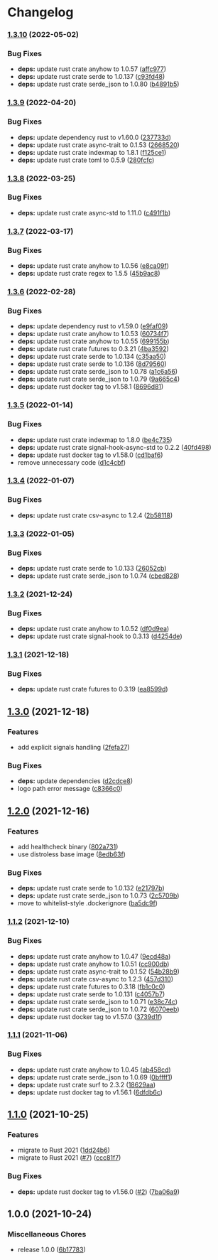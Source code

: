 # Changelog

### [1.3.10](https://github.com/cailloumajor/line-supervision-api-service/compare/v1.3.9...v1.3.10) (2022-05-02)


### Bug Fixes

* **deps:** update rust crate anyhow to 1.0.57 ([affc977](https://github.com/cailloumajor/line-supervision-api-service/commit/affc977de621b462066b306cb83ba526d13ed1e2))
* **deps:** update rust crate serde to 1.0.137 ([c93fd48](https://github.com/cailloumajor/line-supervision-api-service/commit/c93fd48306eba768395b77ca00415fcb164e7867))
* **deps:** update rust crate serde_json to 1.0.80 ([b4891b5](https://github.com/cailloumajor/line-supervision-api-service/commit/b4891b5c81daa6cfb76a5192d89515928846299a))

### [1.3.9](https://github.com/cailloumajor/line-supervision-api-service/compare/v1.3.8...v1.3.9) (2022-04-20)


### Bug Fixes

* **deps:** update dependency rust to v1.60.0 ([237733d](https://github.com/cailloumajor/line-supervision-api-service/commit/237733da662359f43c967dbea01af9e87e50ca96))
* **deps:** update rust crate async-trait to 0.1.53 ([2668520](https://github.com/cailloumajor/line-supervision-api-service/commit/26685207dc8f88d6e07118710ad206fa22e16226))
* **deps:** update rust crate indexmap to 1.8.1 ([f125ce1](https://github.com/cailloumajor/line-supervision-api-service/commit/f125ce1d503d4b6efef8d0388d3c8073ca8b0f4d))
* **deps:** update rust crate toml to 0.5.9 ([280fcfc](https://github.com/cailloumajor/line-supervision-api-service/commit/280fcfc52832b19e4c07f1a5c62dbfee6606a986))

### [1.3.8](https://github.com/cailloumajor/line-supervision-api-service/compare/v1.3.7...v1.3.8) (2022-03-25)


### Bug Fixes

* **deps:** update rust crate async-std to 1.11.0 ([c491f1b](https://github.com/cailloumajor/line-supervision-api-service/commit/c491f1b08124b7d8a1f68a73e564015d9cf8d4ab))

### [1.3.7](https://github.com/cailloumajor/line-supervision-api-service/compare/v1.3.6...v1.3.7) (2022-03-17)


### Bug Fixes

* **deps:** update rust crate anyhow to 1.0.56 ([e8ca09f](https://github.com/cailloumajor/line-supervision-api-service/commit/e8ca09f47195c90f4c1eeece77a1d8b1c80b8b89))
* **deps:** update rust crate regex to 1.5.5 ([45b9ac8](https://github.com/cailloumajor/line-supervision-api-service/commit/45b9ac864d3103077ca8bb851de29b993973ed37))

### [1.3.6](https://github.com/cailloumajor/line-supervision-api-service/compare/v1.3.5...v1.3.6) (2022-02-28)


### Bug Fixes

* **deps:** update dependency rust to v1.59.0 ([e9faf09](https://github.com/cailloumajor/line-supervision-api-service/commit/e9faf092c6273326b610a62f7723d373db6e9293))
* **deps:** update rust crate anyhow to 1.0.53 ([60734f7](https://github.com/cailloumajor/line-supervision-api-service/commit/60734f7332aec701b30c62579944dd1396010797))
* **deps:** update rust crate anyhow to 1.0.55 ([699155b](https://github.com/cailloumajor/line-supervision-api-service/commit/699155b5352256ffec10f8e1662eb74e2425c7b4))
* **deps:** update rust crate futures to 0.3.21 ([4ba3592](https://github.com/cailloumajor/line-supervision-api-service/commit/4ba35928fc292ce31b3368267abd9a8a203f4b92))
* **deps:** update rust crate serde to 1.0.134 ([c35aa50](https://github.com/cailloumajor/line-supervision-api-service/commit/c35aa50224182c0a96b0648be6370a1f9ea2952e))
* **deps:** update rust crate serde to 1.0.136 ([8d79560](https://github.com/cailloumajor/line-supervision-api-service/commit/8d7956008899a1d8cbfca8ede9bb0320c157f654))
* **deps:** update rust crate serde_json to 1.0.78 ([a1c6a56](https://github.com/cailloumajor/line-supervision-api-service/commit/a1c6a564a97870e4234882e059ec0e9dbf6ef025))
* **deps:** update rust crate serde_json to 1.0.79 ([9a665c4](https://github.com/cailloumajor/line-supervision-api-service/commit/9a665c4951c1da5e001add72d1b986e592b7c916))
* **deps:** update rust docker tag to v1.58.1 ([8696d81](https://github.com/cailloumajor/line-supervision-api-service/commit/8696d816573301401c0a071eaac5038eef56ac0f))

### [1.3.5](https://github.com/cailloumajor/line-supervision-api-service/compare/v1.3.4...v1.3.5) (2022-01-14)


### Bug Fixes

* **deps:** update rust crate indexmap to 1.8.0 ([be4c735](https://github.com/cailloumajor/line-supervision-api-service/commit/be4c735e4e8174eafc4fdc9171bda735a8285ec1))
* **deps:** update rust crate signal-hook-async-std to 0.2.2 ([40fd498](https://github.com/cailloumajor/line-supervision-api-service/commit/40fd49863fd5258488c907d21731a19346f6137c))
* **deps:** update rust docker tag to v1.58.0 ([cd1baf6](https://github.com/cailloumajor/line-supervision-api-service/commit/cd1baf633acf4954aa46a2e5ac0a92e78a1d663f))
* remove unnecessary code ([d1c4cbf](https://github.com/cailloumajor/line-supervision-api-service/commit/d1c4cbf6558cdcfc4b87b2ff0364233f37ec0721))

### [1.3.4](https://www.github.com/cailloumajor/line-supervision-api-service/compare/v1.3.3...v1.3.4) (2022-01-07)


### Bug Fixes

* **deps:** update rust crate csv-async to 1.2.4 ([2b58118](https://www.github.com/cailloumajor/line-supervision-api-service/commit/2b58118710dea9faf4206a86da542e2fb132ecdd))

### [1.3.3](https://www.github.com/cailloumajor/line-supervision-api-service/compare/v1.3.2...v1.3.3) (2022-01-05)


### Bug Fixes

* **deps:** update rust crate serde to 1.0.133 ([26052cb](https://www.github.com/cailloumajor/line-supervision-api-service/commit/26052cb1ca79425d3160fe8e819d38c8802bb946))
* **deps:** update rust crate serde_json to 1.0.74 ([cbed828](https://www.github.com/cailloumajor/line-supervision-api-service/commit/cbed82841e3af7672675201fa395b2645316a035))

### [1.3.2](https://www.github.com/cailloumajor/line-supervision-api-service/compare/v1.3.1...v1.3.2) (2021-12-24)


### Bug Fixes

* **deps:** update rust crate anyhow to 1.0.52 ([df0d9ea](https://www.github.com/cailloumajor/line-supervision-api-service/commit/df0d9ea5ef3c779fa84e224cd5e68a7c92544d2d))
* **deps:** update rust crate signal-hook to 0.3.13 ([d4254de](https://www.github.com/cailloumajor/line-supervision-api-service/commit/d4254de3f7f604857e33734bc15705100a077ef2))

### [1.3.1](https://www.github.com/cailloumajor/line-supervision-api-service/compare/v1.3.0...v1.3.1) (2021-12-18)


### Bug Fixes

* **deps:** update rust crate futures to 0.3.19 ([ea8599d](https://www.github.com/cailloumajor/line-supervision-api-service/commit/ea8599d207d255f9832ae6b0f38d4bf5951beb19))

## [1.3.0](https://www.github.com/cailloumajor/line-supervision-api-service/compare/v1.2.0...v1.3.0) (2021-12-18)


### Features

* add explicit signals handling ([2fefa27](https://www.github.com/cailloumajor/line-supervision-api-service/commit/2fefa27c103e98f7377e2934c6bb9f38283e9bda))


### Bug Fixes

* **deps:** update dependencies ([d2cdce8](https://www.github.com/cailloumajor/line-supervision-api-service/commit/d2cdce8baf14f3752c2d0294d62543960936b887))
* logo path error message ([c8366c0](https://www.github.com/cailloumajor/line-supervision-api-service/commit/c8366c07a2be2c217f6addeeabbee80357bed036))

## [1.2.0](https://www.github.com/cailloumajor/line-supervision-api-service/compare/v1.1.2...v1.2.0) (2021-12-16)


### Features

* add healthcheck binary ([802a731](https://www.github.com/cailloumajor/line-supervision-api-service/commit/802a7319dd38debe895a92a6aced68a3834f088b))
* use distroless base image ([8edb63f](https://www.github.com/cailloumajor/line-supervision-api-service/commit/8edb63f23d20e4dbd8bfde16cc5206d82ee15b6e))


### Bug Fixes

* **deps:** update rust crate serde to 1.0.132 ([e21797b](https://www.github.com/cailloumajor/line-supervision-api-service/commit/e21797b52bb776afc42cab3c50c3269e80196459))
* **deps:** update rust crate serde_json to 1.0.73 ([2c5709b](https://www.github.com/cailloumajor/line-supervision-api-service/commit/2c5709b18125a42ad15ccc5bec5e3674486e360b))
* move to whitelist-style .dockerignore ([ba5dc9f](https://www.github.com/cailloumajor/line-supervision-api-service/commit/ba5dc9f277d5ff32106c961ba723fcd2cf206237))

### [1.1.2](https://www.github.com/cailloumajor/line-supervision-api-service/compare/v1.1.1...v1.1.2) (2021-12-10)


### Bug Fixes

* **deps:** update rust crate anyhow to 1.0.47 ([9ecd48a](https://www.github.com/cailloumajor/line-supervision-api-service/commit/9ecd48a8f4a355bd2756a81cbdcefc754acf53d5))
* **deps:** update rust crate anyhow to 1.0.51 ([cc900db](https://www.github.com/cailloumajor/line-supervision-api-service/commit/cc900db6281a1d8713af622abee32f45b67ab648))
* **deps:** update rust crate async-trait to 0.1.52 ([54b28b9](https://www.github.com/cailloumajor/line-supervision-api-service/commit/54b28b9dddea8ad6d7144d2b840194320c8bc151))
* **deps:** update rust crate csv-async to 1.2.3 ([457d310](https://www.github.com/cailloumajor/line-supervision-api-service/commit/457d3105a9394616c742d2ac2f888613f3a548ab))
* **deps:** update rust crate futures to 0.3.18 ([fb1c0c0](https://www.github.com/cailloumajor/line-supervision-api-service/commit/fb1c0c0a8d5af2ef70c19b0c8dd9a41a50f53c16))
* **deps:** update rust crate serde to 1.0.131 ([c4057b7](https://www.github.com/cailloumajor/line-supervision-api-service/commit/c4057b7f4054e4de809cdfc5141c9cea8ebad089))
* **deps:** update rust crate serde_json to 1.0.71 ([e38c74c](https://www.github.com/cailloumajor/line-supervision-api-service/commit/e38c74cda3eddabff3e85a3b064877cf319ddcdb))
* **deps:** update rust crate serde_json to 1.0.72 ([6070eeb](https://www.github.com/cailloumajor/line-supervision-api-service/commit/6070eeb6df992245aca4992182c872f5a1a8cd2c))
* **deps:** update rust docker tag to v1.57.0 ([3739d1f](https://www.github.com/cailloumajor/line-supervision-api-service/commit/3739d1f6a017d1917285da43d78e81ee6c1d21b7))

### [1.1.1](https://www.github.com/cailloumajor/line-supervision-api-service/compare/v1.1.0...v1.1.1) (2021-11-06)


### Bug Fixes

* **deps:** update rust crate anyhow to 1.0.45 ([ab458cd](https://www.github.com/cailloumajor/line-supervision-api-service/commit/ab458cdd546ddec6a86f995d163f5f07b2ef1caf))
* **deps:** update rust crate serde_json to 1.0.69 ([0bffff1](https://www.github.com/cailloumajor/line-supervision-api-service/commit/0bffff16858f8e9fb8dee7cf226b4f76c1c4a5a0))
* **deps:** update rust crate surf to 2.3.2 ([18629aa](https://www.github.com/cailloumajor/line-supervision-api-service/commit/18629aa9b382a91476d9bbb104c528b27ce9caaa))
* **deps:** update rust docker tag to v1.56.1 ([6dfdb6c](https://www.github.com/cailloumajor/line-supervision-api-service/commit/6dfdb6cc7bb8c55886a19c4203a608be52416601))

## [1.1.0](https://www.github.com/cailloumajor/line-supervision-api-service/compare/v1.0.0...v1.1.0) (2021-10-25)


### Features

* migrate to Rust 2021 ([1dd24b6](https://www.github.com/cailloumajor/line-supervision-api-service/commit/1dd24b6d219aa6e522c26813b9ef040dbc3607e6))
* migrate to Rust 2021 ([#7](https://www.github.com/cailloumajor/line-supervision-api-service/issues/7)) ([ccc81f7](https://www.github.com/cailloumajor/line-supervision-api-service/commit/ccc81f7c0c89f43bcf5138a4828bda5890538b1f))


### Bug Fixes

* **deps:** update rust docker tag to v1.56.0 ([#2](https://www.github.com/cailloumajor/line-supervision-api-service/issues/2)) ([7ba06a9](https://www.github.com/cailloumajor/line-supervision-api-service/commit/7ba06a99c5fe5fe28e0cc90d1073164990610383))

## 1.0.0 (2021-10-24)


### Miscellaneous Chores

* release 1.0.0 ([6b17783](https://www.github.com/cailloumajor/line-supervision-api-service/commit/6b17783dc07e677613dfef73e581aaa69ce4238a))
